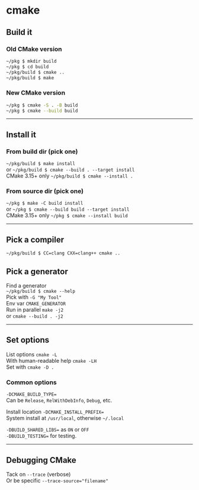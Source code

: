 # cmake

## Build it

### Old CMake version

```bash
~/pkg $ mkdir build
~/pkg $ cd build
~/pkg/build $ cmake ..
~/pkg/build $ make
```

### New CMake version

```bash
~/pkg $ cmake -S . -B build
~/pkg $ cmake --build build
```

---

## Install it

### From build dir (pick one)

`~/pkg/build $ make install`  
or `~/pkg/build $ cmake --build . --target install`  
CMake 3.15+ only `~/pkg/build $ cmake --install .`

### From source dir (pick one)

`~/pkg $ make -C build install`  
or `~/pkg $ cmake --build build --target install`  
CMake 3.15+ only `~/pkg $ cmake --install build`

---

## Pick a compiler

`~/pkg/build $ CC=clang CXX=clang++ cmake ..`

## Pick a generator

Find a generator  
`~/pkg/build $ cmake --help`  
Pick with `-G "My Tool"`  
Env var `CMAKE_GENERATOR`  
Run in parallel `make -j2`  
or `cmake --build . -j2`

---

## Set options

List options `cmake -L`  
With human-readable help `cmake -LH`  
Set with `cmake -D .`

### Common options

`-DCMAKE_BUILD_TYPE=`  
Can be `Release`, `RelWithDebInfo`, `Debug`, etc.

Install location `-DCMAKE_INSTALL_PREFIX=`  
System install at `/usr/local`, otherwise `~/.local`

`-DBUILD_SHARED_LIBS=` as `ON` or `OFF`  
`-DBUILD_TESTING=` for testing.

---

## Debugging CMake

Tack on `--trace` (verbose)  
Or be specific `--trace-source="filename"`
